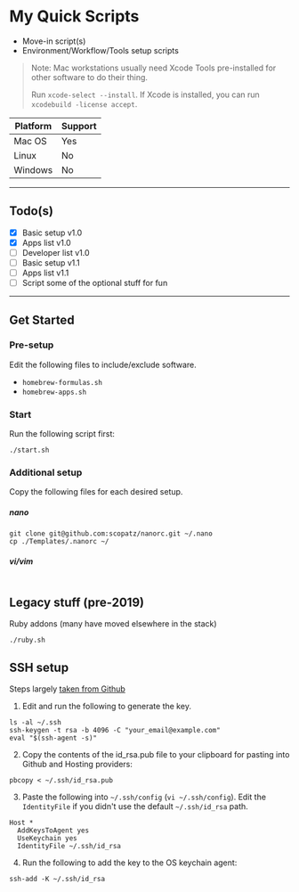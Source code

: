 # My Quick Scripts

- Move-in script(s)
- Environment/Workflow/Tools setup scripts

> Note: Mac workstations usually need Xcode Tools pre-installed for other software to do their thing.
> 
> Run `xcode-select --install`.
> If Xcode is installed, you can run `xcodebuild -license accept`.

| Platform | Support |
| ----------- | ----------- |
| Mac OS | Yes |
| Linux | No |
| Windows | No |

-----

## Todo(s)

- [x] Basic setup v1.0
- [x] Apps list v1.0
- [ ] Developer list v1.0
- [ ] Basic setup v1.1
- [ ] Apps list v1.1
- [ ] Script some of the optional stuff for fun

-----

## Get Started

### Pre-setup
Edit the following files to include/exclude software.
 - `homebrew-formulas.sh`
 - `homebrew-apps.sh` 

### Start
Run the following script first:
```
./start.sh
```

### Additional setup
Copy the following files for each desired setup.

##### nano
```
git clone git@github.com:scopatz/nanorc.git ~/.nano
cp ./Templates/.nanorc ~/
```

##### vi/vim
```
```

## Legacy stuff (pre-2019)
Ruby addons (many have moved elsewhere in the stack)
```
./ruby.sh
```

## SSH setup
Steps largely [taken from Github](https://docs.github.com/en/github/authenticating-to-github/generating-a-new-ssh-key-and-adding-it-to-the-ssh-agent)
1. Edit and run the following to generate the key.
```
ls -al ~/.ssh
ssh-keygen -t rsa -b 4096 -C "your_email@example.com"
eval "$(ssh-agent -s)"
```

2. Copy the contents of the id_rsa.pub file to your clipboard for pasting into Github and Hosting providers:
```
pbcopy < ~/.ssh/id_rsa.pub
```

3. Paste the following into `~/.ssh/config` (`vi ~/.ssh/config`). Edit the `IdentityFile` if you didn't use the default `~/.ssh/id_rsa` path.
```
Host *
  AddKeysToAgent yes
  UseKeychain yes
  IdentityFile ~/.ssh/id_rsa
```

4. Run the following to add the key to the OS keychain agent:
```
ssh-add -K ~/.ssh/id_rsa
```
